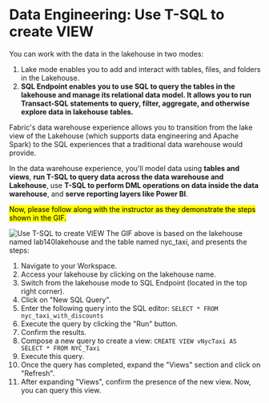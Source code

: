 # Data Engineering: Use T-SQL to create VIEW

You can work with the data in the lakehouse in two modes:

1. Lake mode enables you to add and interact with tables, files, and folders in the Lakehouse.
2. **SQL Endpoint enables you to use SQL to query the tables in the lakehouse and manage its relational data model. It allows you to run Transact-SQL statements to query, filter, aggregate, and otherwise explore data in lakehouse tables.**

Fabric's data warehouse experience allows you to transition from the lake view of the Lakehouse (which supports data engineering and Apache Spark) to the SQL experiences that a traditional data warehouse would provide.

In the data warehouse experience, you'll model data using **tables and views**, **run T-SQL to query data across the data warehouse and Lakehouse**, use **T-SQL to perform DML operations on data inside the data warehouse**, and **serve reporting layers like Power BI**.

<mark>Now, please follow along with the instructor as they demonstrate the steps shown in the GIF.
</mark>

![Use T-SQL to create VIEW](media/sql_view.gif?raw=true)
The GIF above is based on the lakehouse named lab140lakehouse and the table named nyc_taxi, and presents the steps:
1. Navigate to your Workspace.
2. Access your lakehouse by clicking on the lakehouse name.
3. Switch from the lakehouse mode to SQL Endpoint (located in the top right corner).
3. Click on "New SQL Query".
4. Enter the following query into the SQL editor: `SELECT * FROM nyc_taxi_with_discounts`
5. Execute the query by clicking the "Run" button.
6. Confirm the results.
7. Compose a new query to create a view: `CREATE VIEW vNycTaxi AS SELECT * FROM NYC_Taxi`
8. Execute this query.
9. Once the query has completed, expand the "Views" section and click on "Refresh". 
10. After expanding "Views", confirm the presence of the new view. Now, you can query this view.